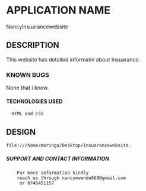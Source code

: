 # APPLICATION NAME

NancyInsuarancewebsite

## DESCRIPTION
   This website has detailed informatin about Insuarance.

 ### KNOWN BUGS
   None that i know.

 #### TECHNOLOGIES USED
      HTML and CSS

 ## DESIGN
    file:///home/moringa/Desktop/Insuarancewebsite.


 ##### SUPPORT AND CONTACT INFORMATION
        For more information kindly
        reach us through nancymwende860@gmail.com
         or 0746451157
